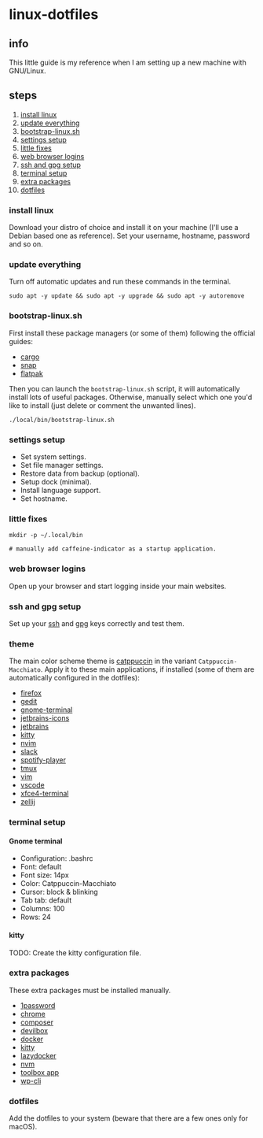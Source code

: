 # linux-dotfiles

## info

This little guide is my reference when I am setting up a new machine with GNU/Linux.

## steps

1. [install linux](#install-linux)
2. [update everything](#update-everything)
3. [bootstrap-linux.sh](#bootstrap-linuxsh)
4. [settings setup](#settings-setup)
5. [little fixes](#little-fixes)
6. [web browser logins](#web-browser-logins)
7. [ssh and gpg setup](#ssh-and-gpg-setup)
8. [terminal setup](#terminal-setup)
9. [extra packages](#extra-packages)
10. [dotfiles](#dotfiles)

### install linux

Download your distro of choice and install it on your machine (I'll use a Debian based one as reference). Set your username, hostname, password and so on.

### update everything

Turn off automatic updates and run these commands in the terminal.

```shell
sudo apt -y update && sudo apt -y upgrade && sudo apt -y autoremove
```

### bootstrap-linux.sh

First install these package managers (or some of them) following the official guides:

- [cargo](https://www.rust-lang.org/tools/install)
- [snap](https://snapcraft.io/docs/installing-snap-on-ubuntu)
- [flatpak](https://flatpak.org/setup/Ubuntu)

Then you can launch the `bootstrap-linux.sh` script, it will automatically install lots of useful packages.
Otherwise, manually select which one you'd like to install (just delete or comment the unwanted lines).

```shell
./local/bin/bootstrap-linux.sh
```

### settings setup

- Set system settings.
- Set file manager settings.
- Restore data from backup (optional).
- Setup dock (minimal).
- Install language support.
- Set hostname.

### little fixes

```shell
mkdir -p ~/.local/bin

# manually add caffeine-indicator as a startup application.
```

### web browser logins

Open up your browser and start logging inside your main websites.

### ssh and gpg setup

Set up your [ssh](https://gist.github.com/ailequal/b74811385f4047b34ad590d138c9ffcf) and [gpg](https://gist.github.com/ailequal/fc9b12cb35f119dcdc1a2f4406bf8b54) keys correctly and test them.

### theme

The main color scheme theme is [catppuccin](https://github.com/catppuccin) in the variant `Catppuccin-Macchiato`. Apply it to these main applications, if installed (some of them are automatically configured in the dotfiles):

- [firefox](https://github.com/catppuccin/firefox)
- [gedit](https://github.com/catppuccin/gedit)
- [gnome-terminal](https://github.com/catppuccin/gnome-terminal)
- [jetbrains-icons](https://github.com/catppuccin/jetbrains-icons)
- [jetbrains](https://github.com/catppuccin/jetbrains)
- [kitty](https://github.com/catppuccin/kitty)
- [nvim](https://github.com/catppuccin/nvim)
- [slack](https://github.com/catppuccin/slack)
- [spotify-player](https://github.com/catppuccin/spotify-player)
- [tmux](https://github.com/catppuccin/tmux)
- [vim](https://github.com/catppuccin/vim)
- [vscode](https://github.com/catppuccin/vscode)
- [xfce4-terminal](https://github.com/catppuccin/xfce4-terminal)
- [zellij](https://github.com/catppuccin/zellij)

### terminal setup

#### Gnome terminal

- Configuration: .bashrc
- Font: default
- Font size: 14px
- Color: Catppuccin-Macchiato
- Cursor: block & blinking
- Tab tab: default
- Columns: 100
- Rows: 24

#### kitty

TODO: Create the kitty configuration file.

### extra packages

These extra packages must be installed manually.

- [1password](https://1password.com)
- [chrome](https://www.google.com/chrome)
- [composer](https://getcomposer.org)
- [devilbox](https://github.com/cytopia/devilbox)
- [docker](https://docs.docker.com/engine/install/ubuntu)
- [kitty](https://sw.kovidgoyal.net/kitty)
- [lazydocker](https://github.com/jesseduffield/lazydocker)
- [nvm](https://github.com/nvm-sh/nvm)
- [toolbox app](https://www.jetbrains.com/toolbox-app)
- [wp-cli](https://github.com/wp-cli/wp-cli)

### dotfiles

Add the dotfiles to your system (beware that there are a few ones only for macOS).
